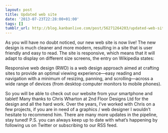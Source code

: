 ```yaml
---
layout: post
title: Updated web site
date: '2013-07-23T22:28:00+01:00'
tags: []
tumblr_url: http://blog.kanbanlive.com/post/56271264203/updated-web-site
---
```

As you will have no doubt noticed, our new web site is now live! The new design is much cleaner and more modern, resulting in a site that is user friendly and easy to read.
The site is responsive, which means that it will adapt to display on different size screens, the entry on Wikipedia states:

Responsive web design (RWD) is a web design approach aimed at crafting sites to provide an optimal viewing experience—easy reading and navigation with a minimum of resizing, panning, and scrolling—across a wide range of devices (from desktop computer monitors to mobile phones).

So you will be able to check out our website from your smartphone and tablet!
Many thanks to Chris Wharton at 2nd Floor Designs Ltd for the design and all the hard work. Over the years, I’ve worked with Chris on a few projects, if you are in need of a graphics / web designer I wouldn’t hesitate to recommend him.
There are many more updates in the pipeline, stay tuned!
P.S. you can always keep up to date with what’s happening by following us on Twitter or subscribing to our RSS feed.

